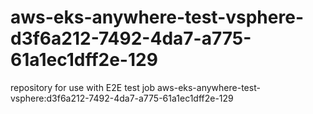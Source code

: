 # aws-eks-anywhere-test-vsphere-d3f6a212-7492-4da7-a775-61a1ec1dff2e-129
repository for use with E2E test job aws-eks-anywhere-test-vsphere:d3f6a212-7492-4da7-a775-61a1ec1dff2e-129

